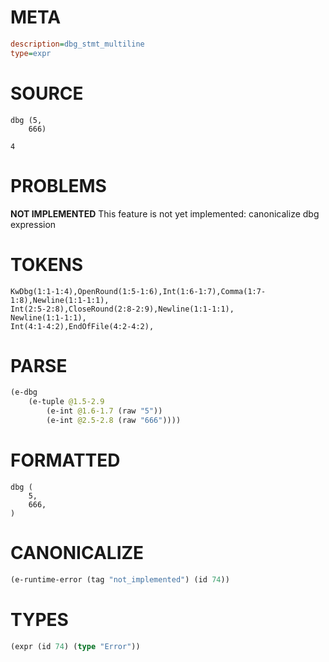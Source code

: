 # META
~~~ini
description=dbg_stmt_multiline
type=expr
~~~
# SOURCE
~~~roc
dbg (5,
    666)

4
~~~
# PROBLEMS
**NOT IMPLEMENTED**
This feature is not yet implemented: canonicalize dbg expression

# TOKENS
~~~zig
KwDbg(1:1-1:4),OpenRound(1:5-1:6),Int(1:6-1:7),Comma(1:7-1:8),Newline(1:1-1:1),
Int(2:5-2:8),CloseRound(2:8-2:9),Newline(1:1-1:1),
Newline(1:1-1:1),
Int(4:1-4:2),EndOfFile(4:2-4:2),
~~~
# PARSE
~~~clojure
(e-dbg
	(e-tuple @1.5-2.9
		(e-int @1.6-1.7 (raw "5"))
		(e-int @2.5-2.8 (raw "666"))))
~~~
# FORMATTED
~~~roc
dbg (
	5,
	666,
)
~~~
# CANONICALIZE
~~~clojure
(e-runtime-error (tag "not_implemented") (id 74))
~~~
# TYPES
~~~clojure
(expr (id 74) (type "Error"))
~~~

